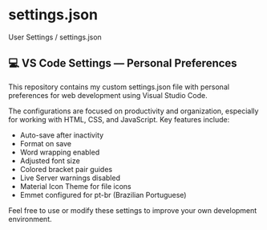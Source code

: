 # settings.json


User Settings / settings.json

<h2>💻 VS Code Settings — Personal Preferences</h2>
This repository contains my custom settings.json file with personal preferences for web development using Visual Studio Code.

The configurations are focused on productivity and organization, especially for working with HTML, CSS, and JavaScript. Key features include:

<ul>
<li>Auto-save after inactivity</li>
<li>Format on save</li>
<li>Word wrapping enabled</li>
<li>Adjusted font size</li>
<li>Colored bracket pair guides</li>
<li>Live Server warnings disabled</li>
<li>Material Icon Theme for file icons</li>
<li>Emmet configured for pt-br (Brazilian Portuguese) </li>
</ul>

Feel free to use or modify these settings to improve your own development environment.

